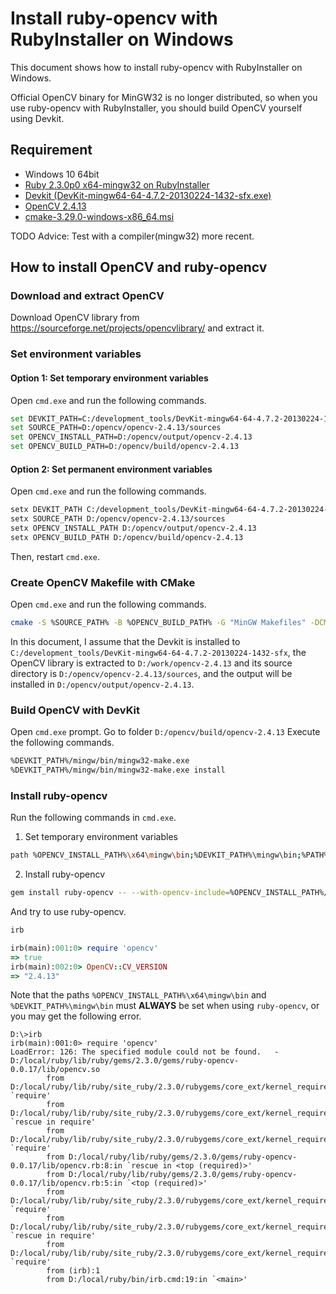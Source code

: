 # Install ruby-opencv with RubyInstaller on Windows

This document shows how to install ruby-opencv with RubyInstaller on Windows.

Official OpenCV binary for MinGW32 is no longer distributed, so when you use ruby-opencv with RubyInstaller, you should build OpenCV yourself using Devkit.

## Requirement

- Windows 10 64bit
- [Ruby 2.3.0p0 x64-mingw32 on RubyInstaller](http://rubyinstaller.org/)
- [Devkit (DevKit-mingw64-64-4.7.2-20130224-1432-sfx.exe)](https://rubyinstaller.org/downloads/archives/)
- [OpenCV 2.4.13](https://sourceforge.net/projects/opencvlibrary/files/opencv-win/2.4.13/opencv-2.4.13.exe/download)
- [cmake-3.29.0-windows-x86_64.msi](https://cmake.org/)

TODO Advice: Test with a compiler(mingw32) more recent.

## How to install OpenCV and ruby-opencv

### Download and extract OpenCV

Download OpenCV library from https://sourceforge.net/projects/opencvlibrary/ and extract it.

### Set environment variables

#### Option 1: Set temporary environment variables

Open ```cmd.exe``` and run the following commands.

```bash
set DEVKIT_PATH=C:/development_tools/DevKit-mingw64-64-4.7.2-20130224-1432-sfx
set SOURCE_PATH=D:/opencv/opencv-2.4.13/sources
set OPENCV_INSTALL_PATH=D:/opencv/output/opencv-2.4.13
set OPENCV_BUILD_PATH=D:/opencv/build/opencv-2.4.13
```

#### Option 2: Set permanent environment variables

Open ```cmd.exe``` and run the following commands.

```bash
setx DEVKIT_PATH C:/development_tools/DevKit-mingw64-64-4.7.2-20130224-1432-sfx
setx SOURCE_PATH D:/opencv/opencv-2.4.13/sources
setx OPENCV_INSTALL_PATH D:/opencv/output/opencv-2.4.13
setx OPENCV_BUILD_PATH D:/opencv/build/opencv-2.4.13
```

Then, restart ```cmd.exe```.

### Create OpenCV Makefile with CMake

Open ```cmd.exe``` and run the following commands.

```bash
cmake -S %SOURCE_PATH% -B %OPENCV_BUILD_PATH% -G "MinGW Makefiles" -DCMAKE_INSTALL_PREFIX=%OPENCV_INSTALL_PATH% -DCMAKE_MAKE_PROGRAM=%DEVKIT_PATH%/mingw/bin/mingw32-make.exe -DCMAKE_C_COMPILER=%DEVKIT_PATH%/mingw/bin/gcc.exe -DCMAKE_CXX_COMPILER=%DEVKIT_PATH%/mingw/bin/g++.exe -DBUILD_PERF_TESTS=OFF -DBUILD_opencv_java=OFF
```

In this document, I assume that the Devkit is installed to ```C:/development_tools/DevKit-mingw64-64-4.7.2-20130224-1432-sfx```, the OpenCV library is extracted to ```D:/work/opencv-2.4.13``` and its source directory is ```D:/opencv/opencv-2.4.13/sources```, and the output will be installed in ```D:/opencv/output/opencv-2.4.13```.


### Build OpenCV with DevKit

Open ```cmd.exe``` prompt.
Go to folder ```D:/opencv/build/opencv-2.4.13```
Execute the following commands.

```bash
%DEVKIT_PATH%/mingw/bin/mingw32-make.exe
%DEVKIT_PATH%/mingw/bin/mingw32-make.exe install
```


### Install ruby-opencv

Run the following commands in ```cmd.exe```.

1. Set temporary environment variables

```bash
path %OPENCV_INSTALL_PATH%\x64\mingw\bin;%DEVKIT_PATH%\mingw\bin;%PATH%
```

2. Install ruby-opencv

```bash
gem install ruby-opencv -- --with-opencv-include=%OPENCV_INSTALL_PATH%/include --with-opencv-lib=%OPENCV_INSTALL_PATH%/x64/mingw/lib
```

And try to use ruby-opencv.

```bash
irb
```

```ruby
irb(main):001:0> require 'opencv'
=> true
irb(main):002:0> OpenCV::CV_VERSION
=> "2.4.13"
```

Note that the paths ```%OPENCV_INSTALL_PATH%\x64\mingw\bin``` and ```%DEVKIT_PATH%\mingw\bin``` must **ALWAYS** be set when using ```ruby-opencv```, or you may get the following error.

```
D:\>irb
irb(main):001:0> require 'opencv'
LoadError: 126: The specified module could not be found.   - D:/local/ruby/lib/ruby/gems/2.3.0/gems/ruby-opencv-0.0.17/lib/opencv.so
        from D:/local/ruby/lib/ruby/site_ruby/2.3.0/rubygems/core_ext/kernel_require.rb:133:in `require'
        from D:/local/ruby/lib/ruby/site_ruby/2.3.0/rubygems/core_ext/kernel_require.rb:133:in `rescue in require'
        from D:/local/ruby/lib/ruby/site_ruby/2.3.0/rubygems/core_ext/kernel_require.rb:40:in `require'
        from D:/local/ruby/lib/ruby/gems/2.3.0/gems/ruby-opencv-0.0.17/lib/opencv.rb:8:in `rescue in <top (required)>'
        from D:/local/ruby/lib/ruby/gems/2.3.0/gems/ruby-opencv-0.0.17/lib/opencv.rb:5:in `<top (required)>'
        from D:/local/ruby/lib/ruby/site_ruby/2.3.0/rubygems/core_ext/kernel_require.rb:133:in `require'
        from D:/local/ruby/lib/ruby/site_ruby/2.3.0/rubygems/core_ext/kernel_require.rb:133:in `rescue in require'
        from D:/local/ruby/lib/ruby/site_ruby/2.3.0/rubygems/core_ext/kernel_require.rb:40:in `require'
        from (irb):1
        from D:/local/ruby/bin/irb.cmd:19:in `<main>'
```
